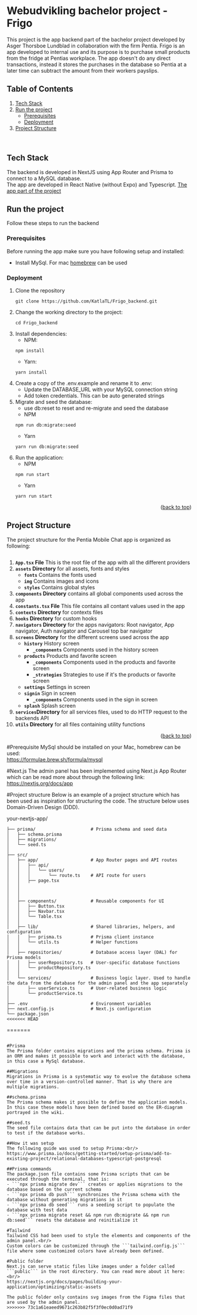 
# Webudvikling bachelor project - Frigo
This project is the app backend part of the bachelor project developed by Asger Thorsboe Lundblad in collaboration with the firm Pentia.
Frigo is an app developed to internal use and its purpose is to purchase small products from the fridge at Pentias workplace.
The app doesn't do any direct transactions, instead it stores the purchases in the database so Pentia at a later time can subtract the amount from their workers payslips.

## Table of Contents

<ol>
    <li>
        <a href="#tech-stack">Tech Stack</a>
    </li>
    <li>
        <a href="#run-the-project">Run the project</a>
        <ul>
            <li><a href="#prerequisites">Prerequisites</a></li>
            <li><a href="#deployment">Deployment</a></li>
        </ul>
    </li>
    <li><a href="#project-structure">Project Structure</a></li>
</ol>
<br />


## Tech Stack
The backend is developed in NextJS using App Router and Prisma to connect to a MySQL database. \
The app are developed in React Native (without Expo) and Typescript. [The app part of the project](https://github.com/KatlaTL/Frigo_app)

## Run the project
Follow these steps to run the backend

### Prerequisites
Before running the app make sure you have following setup and installed:
- Install MySql. For mac [homebrew](https://formulae.brew.sh/formula/mysql) can be used

### Deployment
1. Clone the repository
    ```
    git clone https://github.com/KatlaTL/Frigo_backend.git
    ```
2. Change the working directory to the project:
    ```
    cd Frigo_backend
    ```
3. Install dependencies:
    * NPM:
    ```
    npm install
    ```
    * Yarn:
    ```
    yarn install
    ```
4. Create a copy of the .env.example and rename it to .env:
   - Update the DATABASE_URL with your MySQL connection string
   - Add token credentials. This can be auto generated strings
5. Migrate and seed the database:
   - use db:reset to reset and re-migrate and seed the database
    * NPM
    ```
    npm run db:migrate:seed
    ```
    * Yarn
    ```
    yarn run db:migrate:seed
    ````
7. Run the application:
    * NPM
    ```
    npm run start
    ```
    * Yarn
    ```
    yarn run start
    ````

<p align="right">(<a href="#Webudvikling-bachelor-project---Frigo">back to top</a>)</p>

## Project Structure
The project structure for the Pentia Mobile Chat app is organized as following:
```

```

1. **`App.tsx` File** This is the root file of the app with all the different providers
2. **`assets` Directory** for all assets, fonts and styles
    - **`fonts`** Contains the fonts used
    - **`img`** Contains images and icons
    - **`styles`** Contains global styles
3. **`components` Directory** contains all global components used across the app
4. **`constants.tsx` File** This file contains all contant values used in the app
5. **`contexts` Directory** for contexts files
6. **`hooks` Directory** for custom hooks
7. **`navigators` Directory** for the apps navigators: Root navigator, App navigator, Auth navigator and Carousel top bar navigator
8. **`screens` Directory** for the different screens used across the app
    - **`history`** History screen
        - **`_components`** Components used in the history screen
    - **`products`** Products and favorite screen
        - **`_components`** Components used in the products and favorite screen
        - **`_strategies`** Strategies to use if it's the  products or favorite screen
    - **`settings`** Settings in screen
    - **`signin`** Sign in screen
        - **`_components`** Components used in the sign in screen
    - **`splash`** Splash screen
9. **`services`Directory** for all services files, used to do HTTP request to the backends API
10. **`utils` Directory** for all files containing utility functions

<p align="right">(<a href="#Webudvikling-bachelor-project---Frigo">back to top</a>)</p>







#Prerequisite 
MySql should be installed on your Mac, homebrew can be used:<br/>
https://formulae.brew.sh/formula/mysql 

#Next.js
The admin panel has been implemented using Next.js App Router which can be read more about through the following link:<br/>
https://nextjs.org/docs/app 

#Project structure
Below is an example of a project structure which has been used as inspiration for structuring the code. The structure below uses Domain-Driven Design (DDD).

your-nextjs-app/
```
├── prisma/                     # Prisma schema and seed data
│   ├── schema.prisma
│   ├── migrations/
│   └── seed.ts
│
├── src/
│   ├── app/                    # App Router pages and API routes
│   │   ├── api/
│   │   │   └── users/
│   │   │       └── route.ts    # API route for users
│   │   ├── page.tsx
│   │   
│   │   
│   │
│   ├── components/             # Reusable components for UI
│   │   ├── Button.tsx
│   │   ├── Navbar.tsx
│   │   └── Table.tsx
│   │
│   ├── lib/                    # Shared libraries, helpers, and configuration
│   │   ├── prisma.ts           # Prisma client instance
│   │   └── utils.ts            # Helper functions
│   │
│   ├── repositories/           # Database access layer (DAL) for Prisma models
│   │   ├── userRepository.ts   # User-specific database functions
│   │   └── productRepository.ts
│   │
│   └── services/               # Business logic layer. Used to handle the data from the database for the admin panel and the app separately
│       ├── userService.ts      # User-related business logic
│       └── productService.ts
│
├── .env                        # Environment variables
├── next.config.js              # Next.js configuration
└── package.json
<<<<<<< HEAD
```
=======
```

#Prisma
The Prisma folder contains migrations and the prisma schema. Prisma is an ORM and makes it possible to work and interact with the database, in this case a MySql database. 

##Migrations
Migrations in Prisma is a systematic way to evolve the database schema over time in a version-controlled manner. That is why there are multiple migrations.

##schema.prisma
The Prisma schema makes it possible to define the application models. In this case these models have been defined based on the ER-diagram portrayed in the wiki.

##seed.ts
The seed file contains data that can be put into the database in order to test if the database works. 

##How it was setup
The following guide was used to setup Prisma:<br/>
https://www.prisma.io/docs/getting-started/setup-prisma/add-to-existing-project/relational-databases-typescript-postgresql 

##Prisma commands
The package.json file contains some Prisma scripts that can be executed through the terminal, that is:
- ```npx prisma migrate dev``` creates or applies migrations to the database based on the current schema
- ```npx prisma db push``` synchronizes the Prisma schema with the database without generating migrations in it
- ```npx prisma db seed``` runs a seeding script to populate the database with test data
- ```npx prisma migrate reset && npm run db:migrate && npm run db:seed``` resets the database and reinitialize it

#Tailwind
Tailwind CSS had been used to style the elements and components of the admin panel.<br/>
Custom colors can be customized through the ```tailwind.config.js``` file where some customized colors have already been defined.

#Public folder
Next.js can serve static files like images under a folder called ```public``` in the root directory. You can read more about it here:<br/>
https://nextjs.org/docs/pages/building-your-application/optimizing/static-assets

The public folder only contains svg images from the Figma files that are used by the admin panel.
>>>>>>> 73c1a61eaeed9671c263b82f5f3f0ec0d0ad71f9

